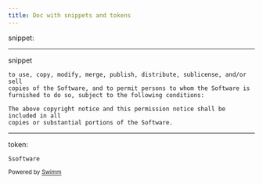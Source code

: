 ```yaml
---
title: Doc with snippets and tokens
---
```

snippet:

<SwmSnippet path="LICENSE" line="8">

---

snippet

```
to use, copy, modify, merge, publish, distribute, sublicense, and/or sell
copies of the Software, and to permit persons to whom the Software is
furnished to do so, subject to the following conditions:

The above copyright notice and this permission notice shall be included in all
copies or substantial portions of the Software.

```

---

</SwmSnippet>

token:

<SwmToken path="/LICENSE" pos="7:4:4" line-data="in the Ssoftware without restriction, including without limitation the rights">`Ssoftware`</SwmToken>

<SwmMeta version="3.0.0" repo-id="Z2l0aHViJTNBJTNBTXlOZXdSZXBvJTNBJTNBbW9zaGlrc3dpbW0=" repo-name="MyNewRepo"><sup>Powered by [Swimm](https://swimm-web-app.web.app/)</sup></SwmMeta>
